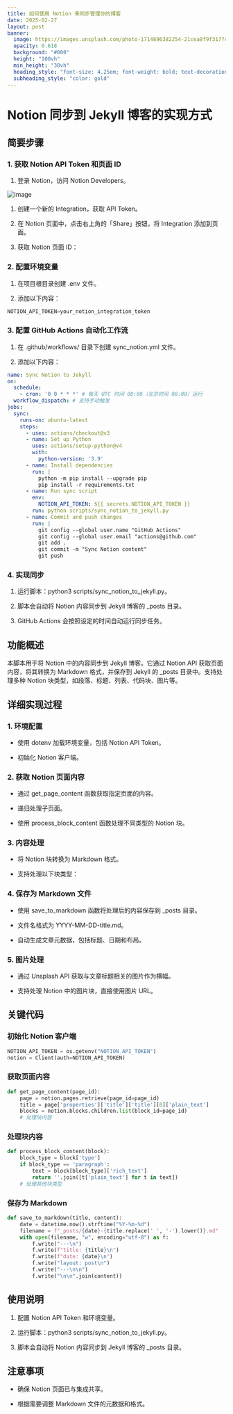 ```yaml
---
title: 如何使用 Notion 来同步管理你的博客
date: 2025-02-27
layout: post
banner:
  image: https://images.unsplash.com/photo-1714896382254-21cea8f9f317?crop=entropy&cs=tinysrgb&fit=max&fm=jpg&ixid=M3w2OTIwMzJ8MHwxfHJhbmRvbXx8fHx8fHx8fDE3NDA2OTQ3ODJ8&ixlib=rb-4.0.3&q=80&w=1080
  opacity: 0.618
  background: "#000"
  height: "100vh"
  min_height: "38vh"
  heading_style: "font-size: 4.25em; font-weight: bold; text-decoration: underline"
  subheading_style: "color: gold"
---
```


# Notion 同步到 Jekyll 博客的实现方式

## 简要步骤

### 1. 获取 Notion API Token 和页面 ID

1. 登录 Notion，访问 Notion Developers。

![image](https://prod-files-secure.s3.us-west-2.amazonaws.com/a7a0cc5a-89b9-4cda-8686-1fba0ca52f40/d19c1afe-dea5-4312-9333-786b0ba83054/image.png?X-Amz-Algorithm=AWS4-HMAC-SHA256&X-Amz-Content-Sha256=UNSIGNED-PAYLOAD&X-Amz-Credential=ASIAZI2LB466S5QHFEQ7%2F20250227%2Fus-west-2%2Fs3%2Faws4_request&X-Amz-Date=20250227T221942Z&X-Amz-Expires=3600&X-Amz-Security-Token=IQoJb3JpZ2luX2VjEEYaCXVzLXdlc3QtMiJGMEQCICdVENwHDxSvthCsQDqH1rDXekmO%2BlHiMiCNXyfLHfyzAiAfrJpDJz30OF6S8Fb2E9XAhfQkq3KkTY%2FJ343FFfeuUyr%2FAwh%2FEAAaDDYzNzQyMzE4MzgwNSIM8IyzZwzVw%2F2FRGNLKtwDBArejoEs%2F5Jm4%2FGk7EyW0j%2F8zJkGcGRntzr6hyuL1A2GJmfmmh7SQLoB9JPbb1AvGylLMFYlEm%2FBgLJPuB1wzR4SSM4kajFSeGO7%2F%2BDaJzS3EdbSdt0wnt%2FLJ4aKky96ii65VuBGtMz68yFuXcUCdfTtdwE%2Bc4okv877eCIys6vgiBJjGDgdqMD34XLpxXOCxmwhLxwokglqquCIi4O35MsUeE2Vbgu6xiO2jatjlBsxSFyCZcgxKFBcmvdC5rRI1GxQvenV5dEzQXWduaPAJCNyCJhd5EAWbdbZ66I0ujzdElX5OjQVczY5Bb2r2AKjIEh3cOtff41YCvERKUp1LLa7qLPrmi4w8cDeiX%2Frp8zVAlCk7pBokDhyuXNm7mq3RiXcDb2EtQ9xRalKWKjxGKAg3p0pbsPLlsoOuq%2Bk0735Tk%2FU%2BGgcTiCkPoGOWg2Ikz%2B5x%2BHWFq0S%2BnRLldHPJPZ77bwStvKVoM9l3MiMARGABNshJBzRrmSK53n8HYAAom%2BU6Adps23b33DDDzQbZfG5B3P3chS0agKQJxoDh4W4z6fEzD4Ezhu42Qv116rWSbyvLY8KUlQWpy%2B2fgmUZKhBQ5Dei62Zv1dZppu5kKSVsVh%2BGvM60SZgMFgw3buDvgY6pgFNV2enMCRPNqahfULsSCGj%2Bf%2BpBVoxGD7p0hrn75zTKd026u9DsrTXKcaImn%2FR%2FSCojKbHjLZbIQq5hi6%2FpVAh7g1S6710DXJosugyTHKHIQ2qw30gj7r0cZ8affYni6QgC7RB%2BFJP%2B7119%2B5cQkPb1RB3pD%2BYwkU6ohcPxbNCyKLp9Rlo%2FiwpYTvUHZsPagjqIIDpPgrWE5SO7WgagGMjirWKufpI&X-Amz-Signature=2dc2e8c6d5316c3a0bd4a8f95da1cce89b2c0d80c236cec24a59d0511843814e&X-Amz-SignedHeaders=host&x-id=GetObject)

1. 创建一个新的 Integration，获取 API Token。

1. 在 Notion 页面中，点击右上角的「Share」按钮，将 Integration 添加到页面。

1. 获取 Notion 页面 ID：


### 2. 配置环境变量

1. 在项目根目录创建 .env 文件。

1. 添加以下内容：

```javascript
NOTION_API_TOKEN=your_notion_integration_token
```

### 3. 配置 GitHub Actions 自动化工作流

1. 在 .github/workflows/ 目录下创建 sync_notion.yml 文件。

1. 添加以下内容：

```yaml
name: Sync Notion to Jekyll
on:
  schedule:
    - cron: '0 0 * * *' # 每天 UTC 时间 00:00（北京时间 08:00）运行
  workflow_dispatch: # 支持手动触发
jobs:
  sync:
    runs-on: ubuntu-latest
    steps:
      - uses: actions/checkout@v3
      - name: Set up Python
        uses: actions/setup-python@v4
        with:
          python-version: '3.9'
      - name: Install dependencies
        run: |
          python -m pip install --upgrade pip
          pip install -r requirements.txt
      - name: Run sync script
        env:
          NOTION_API_TOKEN: ${{ secrets.NOTION_API_TOKEN }}
        run: python scripts/sync_notion_to_jekyll.py
      - name: Commit and push changes
        run: |
          git config --global user.name "GitHub Actions"
          git config --global user.email "actions@github.com"
          git add .
          git commit -m "Sync Notion content"
          git push
```

### 4. 实现同步

1. 运行脚本：python3 scripts/sync_notion_to_jekyll.py。

1. 脚本会自动将 Notion 内容同步到 Jekyll 博客的 _posts 目录。

1. GitHub Actions 会按照设定的时间自动运行同步任务。

## 功能概述

本脚本用于将 Notion 中的内容同步到 Jekyll 博客。它通过 Notion API 获取页面内容，将其转换为 Markdown 格式，并保存到 Jekyll 的 _posts 目录中。支持处理多种 Notion 块类型，如段落、标题、列表、代码块、图片等。

## 详细实现过程

### 1. 环境配置

- 使用 dotenv 加载环境变量，包括 Notion API Token。

- 初始化 Notion 客户端。

### 2. 获取 Notion 页面内容

- 通过 get_page_content 函数获取指定页面的内容。

- 递归处理子页面。

- 使用 process_block_content 函数处理不同类型的 Notion 块。

### 3. 内容处理

- 将 Notion 块转换为 Markdown 格式。

- 支持处理以下块类型：


### 4. 保存为 Markdown 文件

- 使用 save_to_markdown 函数将处理后的内容保存到 _posts 目录。

- 文件名格式为 YYYY-MM-DD-title.md。

- 自动生成文章元数据，包括标题、日期和布局。

### 5. 图片处理

- 通过 Unsplash API 获取与文章标题相关的图片作为横幅。

- 支持处理 Notion 中的图片块，直接使用图片 URL。

## 关键代码

### 初始化 Notion 客户端

```python
NOTION_API_TOKEN = os.getenv("NOTION_API_TOKEN")
notion = Client(auth=NOTION_API_TOKEN)
```

### 获取页面内容

```python
def get_page_content(page_id):
    page = notion.pages.retrieve(page_id=page_id)
    title = page['properties']['title']['title'][0]['plain_text']
    blocks = notion.blocks.children.list(block_id=page_id)
    # 处理块内容
```

### 处理块内容

```python
def process_block_content(block):
    block_type = block['type']
    if block_type == 'paragraph':
        text = block[block_type]['rich_text']
        return ''.join([t['plain_text'] for t in text])
    # 处理其他块类型
```

### 保存为 Markdown

```python
def save_to_markdown(title, content):
    date = datetime.now().strftime("%Y-%m-%d")
    filename = f"_posts/{date}-{title.replace(' ', '-').lower()}.md"
    with open(filename, "w", encoding="utf-8") as f:
        f.write("---\n")
        f.write(f"title: {title}\n")
        f.write(f"date: {date}\n")
        f.write("layout: post\n")
        f.write("---\n\n")
        f.write("\n\n".join(content))
```

## 使用说明

1. 配置 Notion API Token 和环境变量。

1. 运行脚本：python3 scripts/sync_notion_to_jekyll.py。

1. 脚本会自动将 Notion 内容同步到 Jekyll 博客的 _posts 目录。

## 注意事项

- 确保 Notion 页面已与集成共享。

- 根据需要调整 Markdown 文件的元数据和格式。